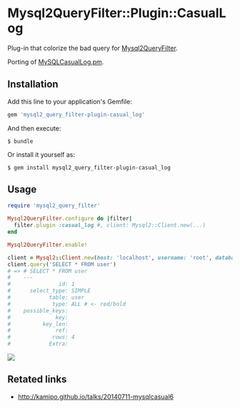 # Mysql2QueryFilter::Plugin::CasualLog

Plug-in that colorize the bad query for [Mysql2QueryFilter](https://github.com/winebarrel/mysql2_query_filter).

Porting of [MySQLCasualLog.pm](https://gist.github.com/kamipo/839e8a5b6d12bddba539).

## Installation

Add this line to your application's Gemfile:

```ruby
gem 'mysql2_query_filter-plugin-casual_log'
```

And then execute:

    $ bundle

Or install it yourself as:

    $ gem install mysql2_query_filter-plugin-casual_log

## Usage

```ruby
require 'mysql2_query_filter'

Mysql2QueryFilter.configure do |filter|
  filter.plugin :casual_log #, client: Mysql2::Client.new(...)
end

Mysql2QueryFilter.enable!

client = Mysql2::Client.new(host: 'localhost', username: 'root', database: 'mysql')
client.query('SELECT * FROM user')
# => # SELECT * FROM user
#    ---
#               id: 1
#      select_type: SIMPLE
#            table: user
#             type: ALL # <- red/bold
#    possible_keys:
#              key:
#          key_len:
#              ref:
#             rows: 4
#            Extra:
```

![](http://i.gyazo.com/66a769f30eab5ff56655977d42a30f4d.png)

## Retated links

* http://kamipo.github.io/talks/20140711-mysqlcasual6
